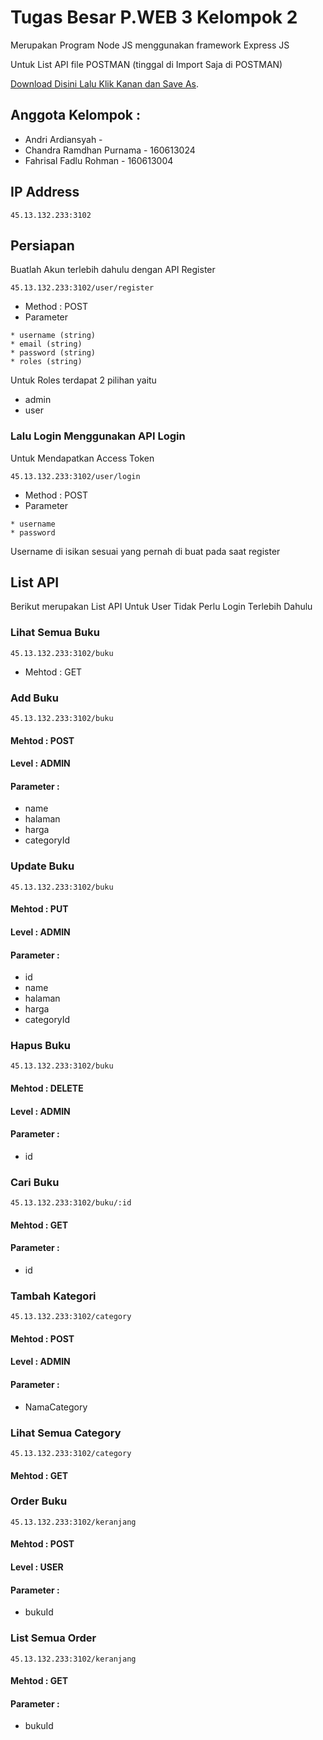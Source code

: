 # Tugas Besar P.WEB 3 Kelompok 2

Merupakan Program Node JS menggunakan framework Express JS

Untuk List API file POSTMAN (tinggal di Import Saja di POSTMAN) 

[Download Disini Lalu Klik Kanan dan Save As](https://raw.githubusercontent.com/euclife/TugasBesar2019/master/TugasBesar2019.postman_collection.json).
## Anggota Kelompok :

* Andri Ardiansyah - 
* Chandra Ramdhan Purnama - 160613024
* Fahrisal Fadlu Rohman - 160613004

## IP Address

```
45.13.132.233:3102
```

## Persiapan

Buatlah Akun terlebih dahulu dengan API Register

```url
45.13.132.233:3102/user/register
```

* Method : POST
* Parameter

```
* username (string)
* email (string)
* password (string)
* roles (string)
```

Untuk Roles terdapat 2 pilihan yaitu 
* admin 
* user

### Lalu Login Menggunakan API Login

Untuk Mendapatkan Access Token

```url
45.13.132.233:3102/user/login
```

* Method : POST
* Parameter

```
* username
* password
```

Username di isikan sesuai yang pernah di buat pada saat register

## List API

Berikut merupakan List API Untuk User Tidak Perlu Login Terlebih Dahulu

### Lihat Semua Buku
```url
45.13.132.233:3102/buku
```
* Mehtod : GET

### Add Buku
```url
45.13.132.233:3102/buku
```
#### Mehtod : POST
#### Level : ADMIN
#### Parameter : 
* name
* halaman
* harga
* categoryId

### Update Buku
```url
45.13.132.233:3102/buku
```
#### Mehtod : PUT
#### Level : ADMIN
#### Parameter : 
* id
* name
* halaman
* harga
* categoryId

### Hapus Buku
```url
45.13.132.233:3102/buku
```
#### Mehtod : DELETE
#### Level : ADMIN
#### Parameter : 
* id

### Cari Buku
```url
45.13.132.233:3102/buku/:id
```
#### Mehtod : GET
#### Parameter : 
* id

### Tambah Kategori
```url
45.13.132.233:3102/category
```
#### Mehtod : POST
#### Level : ADMIN
#### Parameter : 
* NamaCategory

### Lihat Semua Category
```url
45.13.132.233:3102/category
```
#### Mehtod : GET

### Order Buku
```url
45.13.132.233:3102/keranjang
```
#### Mehtod : POST
#### Level : USER
#### Parameter : 
* bukuId


### List Semua Order
```url
45.13.132.233:3102/keranjang
```
#### Mehtod : GET
#### Parameter : 
* bukuId





